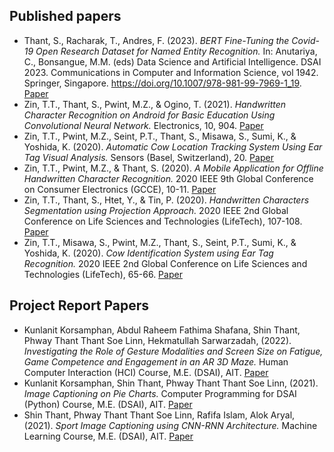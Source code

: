 
## Published papers
- Thant, S., Racharak, T., Andres, F. (2023). <i> BERT Fine-Tuning the Covid-19 Open Research Dataset for Named Entity Recognition. </i> In: Anutariya, C., Bonsangue, M.M. (eds) Data Science and Artificial Intelligence. DSAI 2023. Communications in Computer and Information Science, vol 1942. Springer, Singapore. https://doi.org/10.1007/978-981-99-7969-1_19. [Paper](https://link.springer.com/chapter/10.1007/978-981-99-7969-1_19)
- Zin, T.T., Thant, S., Pwint, M.Z., & Ogino, T. (2021). <i> Handwritten Character Recognition on Android for Basic Education Using Convolutional Neural Network. </i> Electronics, 10, 904. [Paper](https://www.mdpi.com/2079-9292/10/8/904)
- Zin, T.T., Pwint, M.Z., Seint, P.T., Thant, S., Misawa, S., Sumi, K., & Yoshida, K. (2020). <i> Automatic Cow Location Tracking System Using Ear Tag Visual Analysis. </i> Sensors (Basel, Switzerland), 20. [Paper](https://www.mdpi.com/1424-8220/20/12/3564)
- Zin, T.T., Pwint, M.Z., & Thant, S. (2020). <i> A Mobile Application for Offline Handwritten Character Recognition. </i> 2020 IEEE 9th Global Conference on Consumer Electronics (GCCE), 10-11. [Paper](https://github.com/ShinThant3010/Papers/blob/main/Published%20Papers/A_Mobile_Application_for_Offline_Handwritten_Character_Recognition.pdf)
- Zin, T.T., Thant, S., Htet, Y., & Tin, P. (2020). <i> Handwritten Characters Segmentation using Projection Approach. </i> 2020 IEEE 2nd Global Conference on Life Sciences and Technologies (LifeTech), 107-108. [Paper](https://github.com/ShinThant3010/Papers/blob/main/Published%20Papers/Handwritten%20characters%20segmention%20using%20projection%20approach.pdf)
- Zin, T.T., Misawa, S., Pwint, M.Z., Thant, S., Seint, P.T., Sumi, K., & Yoshida, K. (2020). <i> Cow Identification System using Ear Tag Recognition. </i> 2020 IEEE 2nd Global Conference on Life Sciences and Technologies (LifeTech), 65-66. [Paper](https://github.com/ShinThant3010/Papers/blob/main/Published%20Papers/Cow_Identification_System_using_Ear_Tag_Recognition.pdf)

## Project Report Papers
- Kunlanit Korsamphan, Abdul Raheem Fathima Shafana, Shin Thant, Phway Thant Thant Soe Linn, Hekmatullah Sarwarzadah, (2022). <i> Investigating the Role of Gesture Modalities and Screen Size on Fatigue, Game Competence and Engagement in an AR 3D Maze. </i> Human Computer Interaction (HCI) Course, M.E. (DSAI), AIT. [Paper](https://github.com/ShinThant3010/Papers/blob/main/Project%20Report%20Papers/Investigating%20the%20Role%20of%20Gesture%20Modalities%20and%20Screen%20Size%20on%20Fatigue%2C%20Game%20Competence%20and%20Engagement%20in%20an%20AR%203D%20Maze.pdf)
- Kunlanit Korsamphan, Shin Thant, Phway Thant Thant Soe Linn, (2021). <i> Image Captioning on Pie Charts. </i> Computer Programming for DSAI (Python) Course, M.E. (DSAI), AIT. [Paper](https://github.com/ShinThant3010/Papers/blob/main/Project%20Report%20Papers/Pie_Chart_Captioning.pdf)
- Shin Thant, Phway Thant Thant Soe Linn, Rafifa Islam, Alok Aryal, (2021). <i> Sport Image Captioning using CNN-RNN Architecture. </i> Machine Learning Course, M.E. (DSAI), AIT. [Paper](https://github.com/ShinThant3010/Papers/blob/main/Project%20Report%20Papers/Sport_Image_Captioning.pdf)
